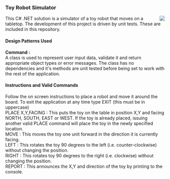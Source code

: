<h3>Toy Robot Simulator</h3>
<img src = "https://github.com/jeff1978/Toy-Robot-Simulator/blob/master/robot.jpg" align = right>
This C# .NET solution is a simulator of a toy robot that moves on a tabletop. The development of this project is driven by unit tests. These are included in this repository.
<br><h4>Design Patterns Used</h4>
<b>Command :</b>
<br>A class is used to represent user input data, validate it and return appropriate object types or error messages. The class has no dependencies and it's methods are unit tested before being set to work with the rest of the application.
<h4>Instructions and Valid Commands</h4>
Follow the on screen instructions to place a robot and move it around the board. To exit the application at any time type EXIT (this must be in uppercase)
<br>PLACE X,Y,FACING : This puts the toy on the table in position X,Y and facing NORTH, SOUTH, EAST or WEST. If the toy is already placed, issuing another valid PLACE command will place the toy in the newly specified location.
<br>MOVE : This moves the toy one unit forward in the direction it is currently facing.
<br>LEFT : This rotates the toy 90 degrees to the left (i.e. counter-clockwise) without changing the position.
<br>RIGHT : This rotates toy 90 degrees to the right (i.e. clockwise) without changing the position.
<br>REPORT : This announces the X,Y and direction of the toy by printing to the console.


